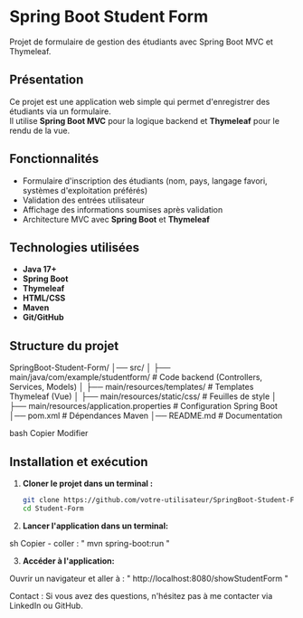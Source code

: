 # Spring Boot Student Form 

Projet de formulaire de gestion des étudiants avec Spring Boot MVC et Thymeleaf.

## Présentation

Ce projet est une application web simple qui permet d'enregistrer des étudiants via un formulaire.  
Il utilise **Spring Boot MVC** pour la logique backend et **Thymeleaf** pour le rendu de la vue.

## Fonctionnalités

- Formulaire d'inscription des étudiants (nom, pays, langage favori, systèmes d'exploitation préférés)
- Validation des entrées utilisateur
- Affichage des informations soumises après validation
- Architecture MVC avec **Spring Boot** et **Thymeleaf**

## Technologies utilisées

- **Java 17+**
- **Spring Boot**
- **Thymeleaf**
- **HTML/CSS**
- **Maven**
- **Git/GitHub**

##  Structure du projet

SpringBoot-Student-Form/ │── src/ │ ├── main/java/com/example/studentform/ # Code backend (Controllers, Services, Models) │ ├── main/resources/templates/ # Templates Thymeleaf (Vue) │ ├── main/resources/static/css/ # Feuilles de style │ ├── main/resources/application.properties # Configuration Spring Boot │── pom.xml # Dépendances Maven │── README.md # Documentation

bash
Copier
Modifier

## Installation et exécution

1. **Cloner le projet dans un terminal :**
   ```sh
   git clone https://github.com/votre-utilisateur/SpringBoot-Student-Form.git
   cd Student-Form
   
2. **Lancer l'application dans un terminal:**

sh
Copier - coller : " mvn spring-boot:run "

3. **Accéder à l'application:**
   
Ouvrir un navigateur et aller à : " http://localhost:8080/showStudentForm "

Contact :
Si vous avez des questions, n'hésitez pas à me contacter via LinkedIn ou GitHub.
